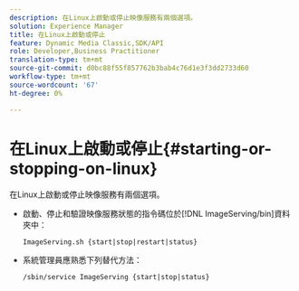 ```yaml
---
description: 在Linux上啟動或停止映像服務有兩個選項。
solution: Experience Manager
title: 在Linux上啟動或停止
feature: Dynamic Media Classic,SDK/API
role: Developer,Business Practitioner
translation-type: tm+mt
source-git-commit: d0bc88f55f857762b3bab4c76d1e3f3dd2733d60
workflow-type: tm+mt
source-wordcount: '67'
ht-degree: 0%

---
```



# 在Linux上啟動或停止{#starting-or-stopping-on-linux}

在Linux上啟動或停止映像服務有兩個選項。

* 啟動、停止和驗證映像服務狀態的指令碼位於[!DNL ImageServing/bin]資料夾中：

   `ImageServing.sh {start|stop|restart|status}`
* 系統管理員應熟悉下列替代方法：

   `/sbin/service ImageServing {start|stop|status}`
